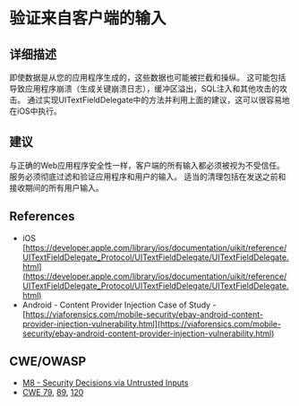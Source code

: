 # 验证来自客户端的输入

## 详细描述 

即使数据是从您的应用程序生成的，这些数据也可能被拦截和操纵。 这可能包括导致应用程序崩溃（生成关键崩溃日志），缓冲区溢出，SQL注入和其他攻击的攻击。 通过实现UITextFieldDelegate中的方法并利用上面的建议，这可以很容易地在iOS中执行。
 
## 建议

与正确的Web应用程序安全性一样，客户端的所有输入都必须被视为不受信任。 服务必须彻底过滤和验证应用程序和用户的输入。 适当的清理包括在发送之前和接收期间的所有用户输入。

## References 

 * iOS
	[https://developer.apple.com/library/ios/documentation/uikit/reference/UITextFieldDelegate_Protocol/UITextFieldDelegate/UITextFieldDelegate.html](https://developer.apple.com/library/ios/documentation/uikit/reference/UITextFieldDelegate_Protocol/UITextFieldDelegate/UITextFieldDelegate.html)	
 * Android - Content Provider Injection Case of Study - 
	[https://viaforensics.com/mobile-security/ebay-android-content-provider-injection-vulnerability.html](https://viaforensics.com/mobile-security/ebay-android-content-provider-injection-vulnerability.html)
	
## CWE/OWASP

 * [M8 - Security Decisions via Untrusted Inputs](https://www.owasp.org/index.php/Mobile_Top_10_2014-M8)
 * [CWE 79](http://cwe.mitre.org/data/definitions/79.html), [89](http://cwe.mitre.org/data/definitions/89.html), [120](http://cwe.mitre.org/data/definitions/120.html)
 
